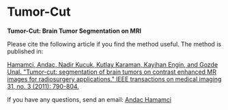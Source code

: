 # Tumor-Cut
**Tumor-Cut: Brain Tumor Segmentation on MRI**

Please cite the following article if you find the method useful. The method is published in:

[Hamamci, Andac, Nadir Kucuk, Kutlay Karaman, Kayihan Engin, and Gozde Unal. "Tumor-cut: segmentation of brain tumors on contrast enhanced MR images for radiosurgery applications." IEEE transactions on medical imaging 31, no. 3 (2011): 790-804.](https://ieeexplore.ieee.org/abstract/document/6112681)

If you have any questions, send an email: [Andac Hamamci](andac.hamamci@yeditepe.edu.tr)
